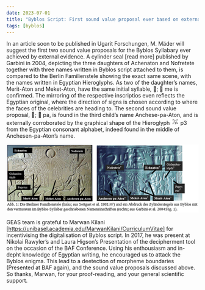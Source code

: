```yaml
---
date: 2023-07-01
title: "Byblos Script: First sound value proposal ever based on external (iconographic) evidence"
tags: [byblos]
---
```

In an article soon to be published in Ugarit Forschungen, M. Mäder will suggest the first two sound value proposals for the Byblos Syllabary ever achieved by external evidence. A cylinder seal [read more] published by Garbini in 2004, depicting the three daughters of Achenaton and Nofretete together with three names written in Byblos script attached to them, is compared to the Berlin Familienstele showing the exact same scene, with the names written in Egyptian Hieroglyphs. As two of the daughter’s names, Merit-Aton and Meket-Aton, have the same initial syllable, ;  me is confirmed. The mirroring of the respective inscriptios even reflects the Egyptian original, where the direction of signs is chosen according to where the faces of the celebrities are heading to. The second sound value proposal, ;  pa, is found in the third child’s name Anchese-pa-Aton, and is externally corroborated by the graphical shape of the Hieroglyph <img style="display: inline" src="Hieroglyph-p3.png">  p3 from the Egyptian consonant alphabet, indeed found in the middle of Anchesen-pa-Aton’s name.

![image of byblos seal vs. Berlin stela](byblos-seal-vs-berlin-stele.png)

GEAS team is grateful to Marwan Kilani [https://unibasel.academia.edu/MarwanKilani/CurriculumVitae] for incentivising the digitalisation of Byblos script. In 2017, he was present at Nikolai Rawyler’s and Laura Higson’s Presentation of the decipherment tool on the occasion of the BAF Conference. Using his enthousiasm and in-depht knowledge of Egyptian writing, he encouraged us to attack the Byblos enigma. This lead to a deetection of morpheme boundaries (Presented at BAF again), and the sound value proposals discussed above. So thanks, Marwan, for your proof-reading, and your general scientific support.
